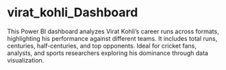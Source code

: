 # virat_kohli_Dashboard
This Power BI dashboard analyzes Virat Kohli’s career runs across formats, highlighting his performance against different teams. It includes total runs, centuries, half-centuries, and top opponents. Ideal for cricket fans, analysts, and sports researchers exploring his dominance through data visualization. 
